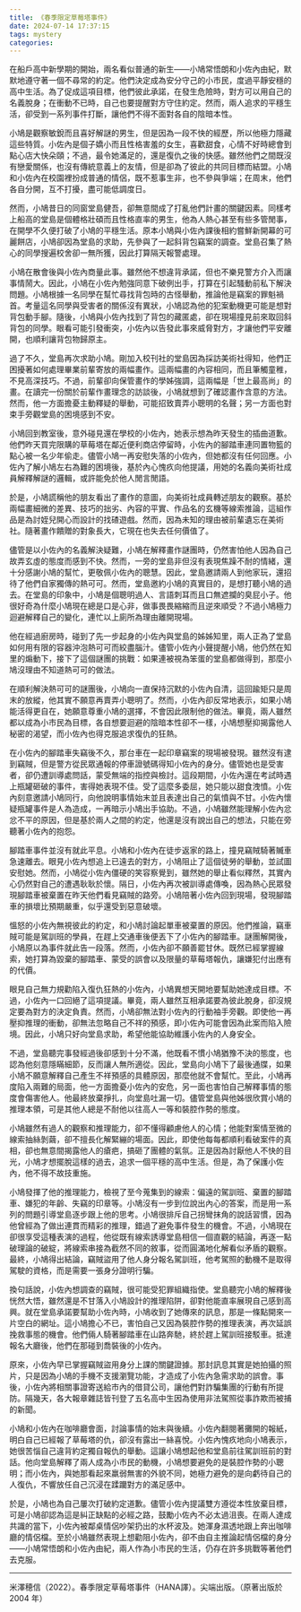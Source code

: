 ```yaml
---
title: 《春季限定草莓塔事件》
date: 2024-07-14 17:37:15
tags: mystery
categories:
---
```

在船戶高中新學期的開始，兩名看似普通的新生——小鳩常悟朗和小佐內由紀，默默地遵守著一個不尋常的約定。他們決定成為安分守己的小市民，度過平靜安穩的高中生活。為了促成這項目標，他們彼此承諾，在發生危險時，對方可以用自己的名義脫身；在衝動不已時，自己也要提醒對方守住約定。然而，兩人追求的平穩生活，卻受到一系列事件打斷，讓他們不得不面對各自的陰暗本性。
<!-- more -->

小鳩是觀察敏銳而且喜好解謎的男生，但是因為一段不快的經歷，所以他極力隱藏這些特質。小佐內是個子嬌小而且性格害羞的女生，喜歡甜食，心情不好時總會到點心店大快朵頤；不過，最令她滿足的，還是復仇之後的快感。雖然他們之間既沒有戀愛關係，也沒有傳統意義上的友情，但是卻為了彼此的共同目標而結盟。小鳩和小佐內在校園裡扮成普通的情侶，既不惹事生非，也不參與爭端；在周末，他們各自分開，互不打擾，盡可能低調度日。

然而，小鳩昔日的同窗堂島健吾，卻無意間成了打亂他們計畫的關鍵因素。同樣考上船高的堂島是個體格壯碩而且性格直率的男生，他為人熱心甚至有些多管閒事，在開學不久便打破了小鳩的平穩生活。原本小鳩與小佐內課後相約嘗鮮新開幕的可麗餅店，小鳩卻因為堂島的求助，先參與了一起斜背包竊案的調查。堂島召集了熱心的同學搜遍校舍卻一無所獲，因此打算隔天報警處理。

小鳩在散會後與小佐內商量此事。雖然他不想違背承諾，但也不樂見警方介入而讓事情鬧大。因此，小鳩在小佐內勉強同意下破例出手，打算在引起騷動前私下解決問題。小鳩根據一名同學在幫忙尋找背包時的古怪舉動，推論他是竊案的罪魁禍首。考量這名同學與受害者的關係沒有異狀，小鳩認為他的犯案動機更可能是想對背包動手腳。隨後，小鳩與小佐內找到了背包的藏匿處，卻在現場撞見前來取回斜背包的同學。眼看可能引發衝突，小佐內以告發此事來威脅對方，才讓他們平安離開，也順利讓背包物歸原主。

過了不久，堂島再次求助小鳩。剛加入校刊社的堂島因為採訪美術社得知，他們正困擾著如何處理畢業前輩寄放的兩幅畫作。這兩幅畫的內容相同，而且筆觸童稚，不見高深技巧。不過，前輩卻向保管畫作的學姊強調，這兩幅是「世上最高尚」的畫。在讀完一份關於前輩作畫理念的訪談後，小鳩就想到了確認畫作含意的方法。然而，他一方面擔憂主動釋疑的舉動，可能招致賣弄小聰明的名聲；另一方面也對束手旁觀堂島的困境感到不安。

小鳩回到教室後，意外碰見還在學校的小佐內，她表示想為昨天發生的插曲道歉。他們昨天買完限購的草莓塔在鄰近便利商店停留時，小佐內的腳踏車連同置物籃的點心被一名少年偷走。儘管小鳩一再安慰失落的小佐內，但她都沒有任何回應。小佐內了解小鳩左右為難的困境後，基於內心愧疚向他提議，用她的名義向美術社成員解釋解謎的邏輯，或許能免於他人閒言閒語。

於是，小鳩謊稱他的朋友看出了畫作的意圖，向美術社成員轉述朋友的觀察。基於兩幅畫細微的差異、技巧的拙劣、內容的平實、作品名的玄機等線索推論，這組作品是為討姪兒開心而設計的找碴遊戲。然而，因為未知的理由被前輩遺忘在美術社。隨著畫作饋贈的對象長大，它現在也失去任何價值了。

儘管是以小佐內的名義解決疑難，小鳩在解釋畫作謎團時，仍然害怕他人因為自己故弄玄虛的態度而感到不快。然而，一旁的堂島非但沒有表現焦躁不耐的情緒，還十分感謝小鳩的幫忙，更敬佩小佐內的聰慧。因此，堂島邀請兩人到他家玩，還招待了他們自家獨傳的熱可可。然而，堂島邀約小鳩的真實目的，是想打聽小鳩的過去。在堂島的印象中，小鳩是個聰明過人、言語刺耳而且口無遮攔的臭屁小子。他很好奇為什麼小鳩現在總是口是心非，做事畏畏縮縮而且逆來順受？不過小鳩極力迴避解釋自己的變化，連忙以上廁所為理由離開現場。

他在經過廚房時，碰到了先一步起身的小佐內與堂島的姊姊知里，兩人正為了堂島如何用有限的容器沖泡熱可可而絞盡腦汁。儘管小佐內小聲提醒小鳩，他仍然在知里的煽動下，接下了這個謎團的挑戰：如果連被視為笨蛋的堂島都做得到，那麼小鳩沒理由不知道熱可可的做法。

在順利解決熱可可的謎團後，小鳩向一直保持沉默的小佐內自清，這回踰矩只是周末的放縱，他其實不願意再賣弄小聰明了。然而，小佐內卻反常地表示，如果小鳩能活得更自在，她願意尊重小鳩的選擇，不會因此限制他的做法。畢竟，兩人雖然都以成為小市民為目標，各自想要迴避的陰暗本性卻不一樣，小鳩想壓抑揭露他人秘密的渴望，而小佐內也得克服追求復仇的狂熱。

在小佐內的腳踏車失竊後不久，那台車在一起印章竊案的現場被發現。雖然沒有逮到竊賊，但是警方從民眾通報的停車證號碼得知小佐內的身分。儘管她也是受害者，卻仍遭訓導處問話，蒙受無端的指控與檢討。這段期間，小佐內還在考試時遇上瓶罐砸破的事件，害得她表現不佳。受了這麼多委屈，她只能以甜食洩憤。小佐內刻意邀請小鳩同行，向他說明事情始末並且表達出自己的氣憤與不甘。小佐內懷疑瓶罐事件是人為造成，一再暗示小鳩出手協助。不過，小鳩雖然能理解小佐內忿忿不平的原因，但是基於兩人之間的約定，他還是沒有說出自己的想法，只能在旁聽著小佐內的抱怨。

腳踏車事件並沒有就此平息。小鳩和小佐內在徒步返家的路上，撞見竊賊騎著贓車急速離去。眼見小佐內想追上已遠去的對方，小鳩阻止了這個徒勞的舉動，並試圖安慰她。然而，小鳩從小佐內僵硬的笑容察覺到，雖然她的舉止看似釋然，其實內心仍然對自己的遭遇耿耿於懷。隔日，小佐內再次被訓導處傳喚，因為熱心民眾發現腳踏車被棄置在昨天他們看見竊賊的路旁。小鳩陪著小佐內回到現場，發現腳踏車的損壞比預期嚴重，似乎還受到惡意破壞。

慍怒的小佐內無視彼此的約定，和小鳩討論起單車被棄置的原因。他們推論，竊車賊可能是駕訓班的學員，在趕上交通車後便丟下了小佐內的腳踏車。謎團解開後，小鳩原以為事件就此告一段落。然而，小佐內卻不願善罷甘休。既然已經掌握線索，她打算為毀棄的腳踏車、蒙受的誤會以及限量的草莓塔報仇，讓嫌犯付出應有的代價。

眼見自己無力規勸陷入復仇狂熱的小佐內，小鳩異想天開地要幫助她達成目標。不過，小佐內一口回絕了這項提議。畢竟，兩人雖然互相承諾要為彼此脫身，卻沒規定要為對方的決定負責。然而，小鳩卻無法對小佐內的行動袖手旁觀。即使他一再壓抑推理的衝動，卻無法忽略自己不祥的預感，即小佐內可能會因為此案而陷入險境。因此，小鳩只好向堂島求助，希望他能協助維護小佐內的人身安全。

不過，堂島聽完事發經過後卻感到十分不滿，他既看不慣小鳩猶豫不決的態度，也認為他刻意隱瞞細節，反而讓人無所適從。因此，堂島向小鳩下了最後通牒，如果小鳩不願意解釋自己產生不祥預感的具體原因，那麼他就不會幫忙。至此，小鳩再度陷入兩難的局面，他一方面擔憂小佐內的安危，另一面也害怕自己解釋事情的態度會傷害他人。他最終放棄掙扎，向堂島吐漏一切。儘管堂島與他姊很欣賞小鳩的推理本領，可是其他人總是不耐他以往高人一等和裝腔作勢的態度。

小鳩雖然有過人的觀察和推理能力，卻不懂得顧慮他人的心情；他能對案情至微的線索抽絲剝繭，卻不擅長化解緊繃的場面。因此，即使他每每都順利看破案件的真相，卻也無意間揭露他人的瘡疤，搞砸了團體的氣氛。正是因為討厭他人不快的目光，小鳩才想擺脫這樣的過去，追求一個平穩的高中生活。但是，為了保護小佐內，他不得不故技重施。

小鳩發揮了他的推理能力，檢視了至今蒐集到的線索：偏遠的駕訓班、棄置的腳踏車、嫌犯的年齡、失竊的印章等。小鳩沒有一步到位說出內心的答案，而是用一系列的問題引導堂島逐步跟上他的思考。小鳩很排斥自己拐彎抹角的說話習慣，因為他曾經為了做出連貫而精彩的推理，錯過了避免事件發生的機會。不過，小鳩現在卻很享受這種表演的過程，他從既有線索誘導堂島相信一個直觀的結論，再逐一點破理論的破綻，將線索串接為截然不同的敘事，從而圓滿地化解看似矛盾的觀察。最終，小鳩得出結論，竊賊盜用了他人身分報名駕訓班，他考駕照的動機不是取得駕駛的資格，而是需要一張身分證明行騙。

換句話說，小佐內想調查的竊賊，很可能受犯罪組織指使。堂島聽完小鳩的解釋後恍然大悟，雖然還是不甘落入小鳩設計的推理陷阱，卻對他能直率展現自己感到高興。就在堂島承諾要幫助小佐內時，小鳩收到了她傳來的訊息，那是一條點開來一片空白的網址。這小鳩擔心不已，害怕自己又因為裝腔作勢的推理表演，再次延誤挽救事態的機會。他們倆人騎著腳踏車在山路奔馳，終於趕上駕訓班接駁車。抵達報名大廳後，他們在那碰到喬裝後的小佐內。

原來，小佐內早已掌握竊賊盜用身分上課的關鍵證據。那封訊息其實是她拍攝的照片，只是因為小鳩的手機不支援瀏覽功能，才造成了小佐內急需求助的誤會。事後，小佐內將相關事證寄送給市內的借貸公司，讓他們對詐騙集團的行動有所提防。隔幾天，各大報章雜誌皆刊登了五名高中生因為使用非法駕照從事詐欺而被捕的新聞。

小鳩和小佐內在咖啡廳會面，討論事情的始末與後續。小佐內翻閱著攤開的報紙，明白自己已經報了草莓塔的仇，卻沒有露出一絲喜悅。小佐內愧疚地向小鳩表示，她很苦惱自己違背約定獨自報仇的舉動。這讓小鳩想起他和堂島前往駕訓班前的對話。他向堂島解釋了兩人成為小市民的動機，小鳩想要避免的是裝腔作勢的小聰明；而小佐內，與她那看起來羸弱無害的外貌不同，她極力避免的是向虧待自己的人復仇，不響放任自己沉浸在蹂躪對方的滿足感中。

於是，小鳩也為自己屢次打破約定道歉。儘管小佐內提議雙方遵從本性放棄目標，可是小鳩卻認為這是糾正缺點的必經之路，鼓勵小佐內不必太過沮喪。在兩人達成共識的當下，小佐內被鄰桌情侶吵架扔出的水杯波及。她渾身濕透地跟上奔出咖啡廳的情侶檔。至於小鳩雖然表現上想勸阻小佐內，卻不由自主推論起情侶檔的身分——小鳩常悟朗和小佐內由紀，兩人作為小市民的生活，仍存在許多挑戰等著他們去克服。


---                                                                                                    
米澤穂信（2022）。春季限定草莓塔事件（HANA譯）。尖端出版。（原著出版於 2004 年）